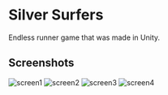 # Silver Surfers

Endless runner game that was made in Unity.
## Screenshots
![screen1](https://github.com/miloszk9/Silver-surfers/blob/main/screenshots/screenshot1.png?raw=true)
![screen2](https://github.com/miloszk9/Silver-surfers/blob/main/screenshots/screenshot2.png?raw=true)
![screen3](https://github.com/miloszk9/Silver-surfers/blob/main/screenshots/screenshot3.png?raw=true)
![screen4](https://github.com/miloszk9/Silver-surfers/blob/main/screenshots/screenshot4.png?raw=true)